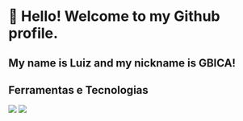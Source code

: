 # 👋 Hello! Welcome to my Github profile. 
## My name is Luiz and my nickname is GBICA!


## Ferramentas e Tecnologias

<img src="https://cdn.jsdelivr.net/gh/devicons/devicon@latest/icons/arduino/arduino-original-wordmark.svg" /> <img src="https://cdn.jsdelivr.net/gh/devicons/devicon@latest/icons/css3/css3-original-wordmark.svg" />
                   
